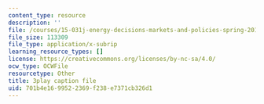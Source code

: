 ```yaml
---
content_type: resource
description: ''
file: /courses/15-031j-energy-decisions-markets-and-policies-spring-2012/701b4e1699522369f238e7371cb326d1_6Rq2VFCGQfE.srt
file_size: 113309
file_type: application/x-subrip
learning_resource_types: []
license: https://creativecommons.org/licenses/by-nc-sa/4.0/
ocw_type: OCWFile
resourcetype: Other
title: 3play caption file
uid: 701b4e16-9952-2369-f238-e7371cb326d1
---
```

